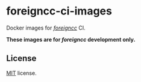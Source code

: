
# foreigncc-ci-images

Docker images for [*foreigncc*](https://github.com/foreigncc/foreigncc) CI.

**These images are for _foreigncc_ development only.**

## License

[MIT](./LICENSE) license.

